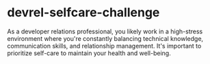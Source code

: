 # devrel-selfcare-challenge
As a developer relations professional, you likely work in a high-stress environment where you're constantly balancing technical knowledge, communication skills, and relationship management. It's important to prioritize self-care to maintain your health and well-being. 
